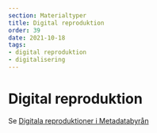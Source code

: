 ```yaml
---
section: Materialtyper
title: Digital reproduktion
order: 39
date: 2021-10-18
tags:
- digital reproduktion
- digitalisering
---
```


# Digital reproduktion

Se [Digitala reproduktioner i Metadatabyrån](https://metadatabyran.kb.se/beskrivning/materialtyper-arbetsfloden/digitala-reproduktioner)
